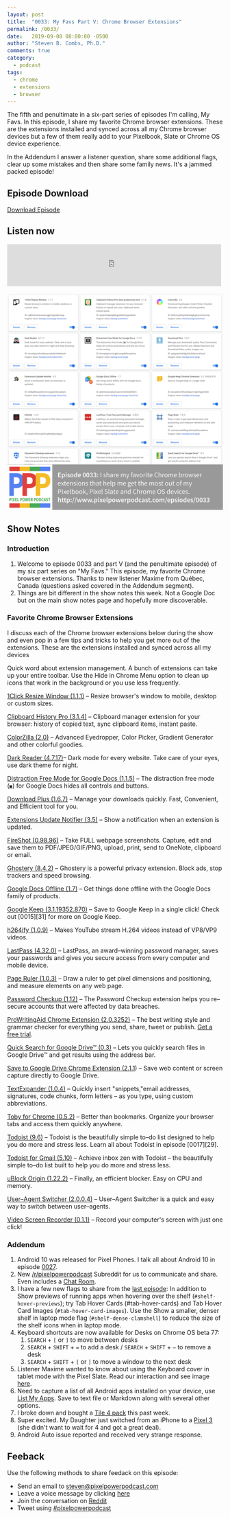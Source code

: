 ```yaml
---
layout: post
title:  "0033: My Favs Part V: Chrome Browser Extensions"
permalink: /0033/
date:   2019-09-08 08:00:00 -0500
author: "Steven B. Combs, Ph.D."
comments: true
category:
  - podcast
tags:
  - chrome
  - extensions
  - browser
---
```


The fifth and penultimate in a six-part series of episodes I'm calling, My Favs. In this episode, I share my favorite Chrome browser extensions. These are the extensions installed and synced across all my Chrome browser devices but a few of them really add to your Pixelbook, Slate or Chrome OS device experience.

In the Addendum I answer a listener question, share some additional flags, clear up some mistakes and then share some family news. It's a jammed packed episode!

## Episode Download

[Download Episode](https://s3-us-west-2.amazonaws.com/anchor-audio-bank/staging/2019-12-19/18588a2558aadd84f719cf0f4e9ed213.m4a)

## Listen now

<p><iframe src="https://anchor.fm/pixelpowerpodcast/embed/episodes/0033-My-Favs-Part-V-Chrome-Browser-Extensions-e59qb4" height="98px" width="500px" frameborder="0" scrolling="no"></iframe></p>

![Episode Album Art](/images/album-art/2019/0033.png)

## Show Notes

### Introduction

1. Welcome to episode 0033 and part V (and the penultimate episode) of my six part series on "My Favs." This episode, my favorite Chrome browser extensions.
Thanks to new listener Maxime from Québec, Canada (questions asked covered in the Addendum segment).
2. Things are bit different in the show notes this week. Not a Google Doc but on the main show notes page and hopefully more discoverable.

### Favorite Chrome Browser Extensions
I discuss each of the Chrome browser extensions below during the show and even pop in a few tips and tricks to help you get more out of the extensions. These are the extensions installed and synced across all my devices

Quick word about extension management. A bunch of extensions can take up your entire toolbar. Use the Hide in Chrome Menu option to clean up icons that work in the background or you use less frequently.

[1Click Resize Window (1.1.1)][105] – Resize browser's window to mobile, desktop or custom sizes.

[Clipboard History Pro (3.1.4)][107] – Clipboard manager extension for your browser: history of copied text, sync clipboard items, instant paste.

[ColorZilla (2.0)][109] – Advanced Eyedropper, Color Picker, Gradient Generator and other colorful goodies.

[Dark Reader (4.7.17)][111]– Dark mode for every website. Take care of your eyes, use dark theme for night.

[Distraction Free Mode for Google Docs (1.1.5)][113] – The distraction free mode (`▣`) for Google Docs hides all controls and buttons.

[Download Plus (1.6.7)][115] – Manage your downloads quickly. Fast, Convenient, and Efficient tool for you.

[Extensions Update Notifier (3.5)][117] – Show a notification when an extension is updated.

[FireShot (0.98.96)][119] – Take FULL webpage screenshots. Capture, edit and save them to PDF/JPEG/GIF/PNG, upload, print, send to OneNote, clipboard or email.

[Ghostery (8.4.2)][121] – Ghostery is a powerful privacy extension. Block ads, stop trackers and speed browsing.

[Google Docs Offline (1.7)][123] – Get things done offline with the Google Docs family of products.

[Google Keep (3.1.19352.870)][125] – Save to Google Keep in a single click! Check out [0015][31] for more on Google Keep.

[h264ify (1.0.9)][127] – Makes YouTube stream H.264 videos instead of VP8/VP9 videos.

[LastPass (4.32.0)][129] – LastPass, an award–winning password manager, saves your passwords and gives you secure access from every computer and mobile device.

[Page Ruler (1.0.3)][131] – Draw a ruler to get pixel dimensions and positioning, and measure elements on any web page.

[Password Checkup (1.12)][133] – The Password Checkup extension helps you re–secure accounts that were affected by data breaches.

[ProWritingAid Chrome Extension (2.0.3252)][135] – The best writing style and grammar checker for everything you send, share, tweet or publish. [Get a free trial](https://prowritingaid.com/?afid=6362).

[Quick Search for Google Drive™ (0.3)][138] – Lets you quickly search files in Google Drive™ and get results using the address bar.

[Save to Google Drive Chrome Extension (2.1.1][140]) – Save web content or screen capture directly to Google Drive.

[TextExpander (1.0.4)][142] – Quickly insert "snippets,"email addresses, signatures, code chunks, form letters – as you type, using custom abbreviations.

[Toby for Chrome (0.5.2)][144] – Better than bookmarks. Organize your browser tabs and access them quickly anywhere.

[Todoist (9.6)][146] – Todoist is the beautifully simple to–do list designed to help you do more and stress less. Learn all about Todoist in episode [0017][29].

[Todoist for Gmail (5.10)][148] – Achieve inbox zen with Todoist – the beautifully simple to–do list built to help you do more and stress less.

[uBlock Origin (1.22.2)][150] – Finally, an efficient blocker. Easy on CPU and memory.

[User–Agent Switcher (2.0.0.4)][152] – User–Agent Switcher is a quick and easy way to switch between user–agents.

[Video Screen Recorder (0.1.1)][154] – Record your computer's screen with just one click!

### Addendum
1. Android 10 was released for Pixel Phones. I talk all about Android 10 in episode [0027](https://www.pixelpowerpodcast.com/0027).
2. New [/r/pixelpowerpodcast](https://www.reddit.com/r/pixelpowerpodcast) Subreddit for us to communicate and share. Even includes a [Chat Room](https://www.reddit.com/chat/r/pixelpowerpodcast/channel/17196837_cd16c41b6debba747dd39dd8192cd88b166f9e0e).
3. I have a few new flags to share from the [last episode](https://www.pixelpowerpodcast.com/0032): In addition to Show previews of running apps when hovering over the shelf (`#shelf-hover-previews`); try Tab Hover Cards (#tab-hover-cards) and Tab Hover Card Images (`#tab-hover-card-images`). Use the Show a smaller, denser shelf in laptop mode flag (`#shelf-dense-clamshell`) to reduce the size of the shelf icons when in laptop mode.
4. Keyboard shortcuts are now available for Desks on Chrome OS beta 77:
   1. `SEARCH` + `[` or `]` to move between desks
   2. `SEARCH` + `SHIFT` + `=` to add a desk / `SEARCH` + `SHIFT` + `–` to remove a desk
   3. `SEARCH` + `SHIFT` + `[` or `]` to move a window to the next desk
5. Listener Maxime wanted to know about using the Keyboard cover in tablet mode with the Pixel Slate. Read our interaction and see image [here](https://www.facebook.com/pixelpowerpodcast/posts/391233741773553).
6. Need to capture a list of all Android apps installed on your device, use [List My Apps](https://play.google.com/store/apps/details?id=de.onyxbits.listmyapps). Save to text file or Markdown along with several other options.
7. I broke down and bought a [Tile 4 pack](https://amzn.to/368u0Ri) this past week.
8. Super excited. My Daughter just switched from an iPhone to a [Pixel 3](https://amzn.to/2u2LUGN) (she didn't want to wait for 4 and got a great deal).
9. Android Auto issue reported and received very strange response.

## Feeback

Use the following methods to share feedack on this episode:

* Send an email to <steven@pixelpowerpodcast.com>
* Leave a voice message by clicking [here](https://anchor.fm/pixelpowerpodcast/message)
* Join the conversation on [Reddit](https://www.reddit.com/r/pixelpowerpodcast/)
* Tweet using [#pixelpowerpodcast](https://twitter.com/search?q=%23pixelpowerpodcast&src=typed_query)

<!-- referenced links below -->

[105]: https://chrome.google.com/webstore/detail/1click-resize-to-half/nppabppdgmjgcnblnhphfcekjhhjgnia?
[107]: https://chrome.google.com/webstore/detail/clipboard-history-pro-bes/ajiejmhbejpdgkkigpddefnjmgcbkenk?hl=en
[109]: https://chrome.google.com/webstore/detail/colorzilla/bhlhnicpbhignbdhedgjhgdocnmhomnp?hl=en
[111]: https://chrome.google.com/webstore/detail/dark-reader/eimadpbcbfnmbkopoojfekhnkhdbieeh?hl=en
[113]: https://chrome.google.com/webstore/detail/distraction-free-mode-for/blmejkgbnceohgjfnoiegdlbfkmpkeha?hl=en
[115]: https://chrome.google.com/webstore/detail/video-downloader-plus/fhplmmllnpjjlncfjpbbpjadoeijkogc?hl=en
[117]: https://chrome.google.com/webstore/detail/extensions-update-notifie/nlldbplhbaopldicmcoogopmkonpebjm?hl=de
[119]: https://chrome.google.com/webstore/detail/take-webpage-screenshots/mcbpblocgmgfnpjjppndjkmgjaogfceg?hl=en
[121]: https://www.ghostery.com
[123]: https://chrome.google.com/webstore/detail/google-docs-offline/ghbmnnjooekpmoecnnnilnnbdlolhkhi
[125]: https://chrome.google.com/webstore/detail/google-keep-chrome-extens/lpcaedmchfhocbbapmcbpinfpgnhiddi?hl=en
[127]: https://chrome.google.com/webstore/detail/h264ify/aleakchihdccplidncghkekgioiakgal
[129]: https://chrome.google.com/webstore/detail/lastpass-free-password-ma/hdokiejnpimakedhajhdlcegeplioahd
[131]: https://chrome.google.com/webstore/detail/page-ruler/emliamioobfffbgcfdchabfibonehkme?hl=en
[133]: https://chrome.google.com/webstore/detail/password-checkup-extensio/pncabnpcffmalkkjpajodfhijclecjno?hl=en
[135]: https://chrome.google.com/webstore/detail/prowritingaid/npnbdojkgkbcdfdjlfdmplppdphlhhcf
[138]: https://chrome.google.com/webstore/detail/quick-search-for-google-d/ddebdlfmldojeofgkeocjdkloocegmae?hl=en
[140]: https://chrome.google.com/webstore/detail/save-to-google-drive/gmbmikajjgmnabiglmofipeabaddhgne?hl=en
[142]: https://chrome.google.com/webstore/detail/textexpander-for-chrome/mmfhhfjhpadoefoaahomoakamjcfcoil?hl=en
[144]: https://chrome.google.com/webstore/detail/toby-for-chrome/hddnkoipeenegfoeaoibdmnaalmgkpip?hl=en
[146]: https://chrome.google.com/webstore/detail/todoist-to-do-list-and-ta/jldhpllghnbhlbpcmnajkpdmadaolakh?
[148]: https://chrome.google.com/webstore/detail/todoist-for-gmail/clgenfnodoocmhnlnpknojdbjjnmecff?hl=en
[150]: https://chrome.google.com/webstore/detail/ublock-origin/cjpalhdlnbpafiamejdnhcphjbkeiagm?hl=en
[152]: https://chrome.google.com/webstore/detail/user-agent-switcher/dbclpoekepcmadpkeaelmhiheolhjflj?hl=en
[154]: https://chrome.google.com/webstore/detail/video-screen-recorder/ononjdlajdkflnocgjiihiipagglgpio
